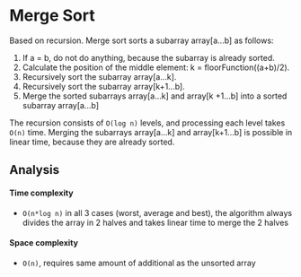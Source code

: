 # Merge Sort  

Based on recursion. Merge sort sorts a subarray array[a...b] as follows:
1. If a = b, do not do anything, because the subarray is already sorted.
2. Calculate the position of the middle element: k = floorFunction((a+b)/2).
3. Recursively sort the subarray array[a...k].
4. Recursively sort the subarray array[k+1...b].
5. Merge the sorted subarrays array[a...k] and array[k +1...b] into a sorted subarray array[a...b] 

The recursion consists of `O(log n)` levels, and processing each level takes `O(n)` time. Merging the subarrays array[a...k] and array[k+1...b] is possible in linear time, because they are already sorted.

## Analysis
#### Time complexity 
- `O(n*log n)` in all 3 cases (worst, average and best), the algorithm always divides the array in 2 halves and takes linear time to merge the 2 halves

#### Space complexity
- `O(n)`, requires same amount of additional as the unsorted array 